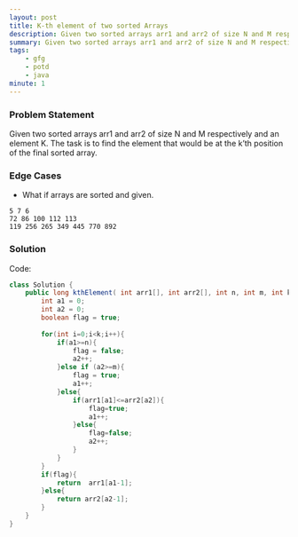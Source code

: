```yaml
---
layout: post
title: K-th element of two sorted Arrays 
description: Given two sorted arrays arr1 and arr2 of size N and M respectively and an element K. The task is to find the element that would be at the k’th position of the final sorted array.
summary: Given two sorted arrays arr1 and arr2 of size N and M respectively and an element K. The task is to find the element that would be at the k’th position of the final sorted array. 
tags:
    - gfg
    - potd
    - java
minute: 1
---
```


### Problem Statement
Given two sorted arrays arr1 and arr2 of size N and M respectively and an element K. The task is to find the element that would be at the k’th position of the final sorted array.  

### Edge Cases
- What if arrays are sorted and given.

```text
5 7 6
72 86 100 112 113
119 256 265 349 445 770 892
```



### Solution
Code:

```java
class Solution {
    public long kthElement( int arr1[], int arr2[], int n, int m, int k) {
        int a1 = 0;
        int a2 = 0;
        boolean flag = true;
        
        for(int i=0;i<k;i++){
            if(a1>=n){
                flag = false;
                a2++;
            }else if (a2>=m){
                flag = true;
                a1++;
            }else{
                if(arr1[a1]<=arr2[a2]){
                    flag=true;
                    a1++;
                }else{
                    flag=false;
                    a2++;
                }
            }
        }
        if(flag){
            return  arr1[a1-1];
        }else{
            return arr2[a2-1];
        }
    }
}
```